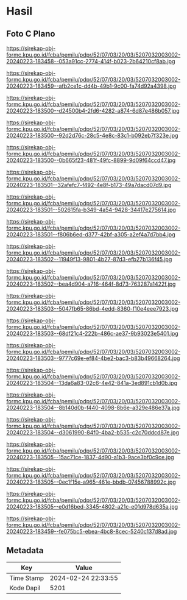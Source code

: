 # Hasil

## Foto C Plano

https://sirekap-obj-formc.kpu.go.id/fcba/pemilu/pdpr/52/07/03/20/03/5207032003002-20240223-183458--053a91cc-2774-414f-b023-2b64210cf8ab.jpg

https://sirekap-obj-formc.kpu.go.id/fcba/pemilu/pdpr/52/07/03/20/03/5207032003002-20240223-183459--afb2ce1c-dd4b-49b1-9c00-fa74d92a4398.jpg

https://sirekap-obj-formc.kpu.go.id/fcba/pemilu/pdpr/52/07/03/20/03/5207032003002-20240223-183500--d24500b4-2fd6-4282-a874-6d87e486b057.jpg

https://sirekap-obj-formc.kpu.go.id/fcba/pemilu/pdpr/52/07/03/20/03/5207032003002-20240223-183500--92d2d76c-28c5-4e8c-83c1-b092eb7f323e.jpg

https://sirekap-obj-formc.kpu.go.id/fcba/pemilu/pdpr/52/07/03/20/03/5207032003002-20240223-183500--0b665f23-481f-49fc-8899-9d09f64ccd47.jpg

https://sirekap-obj-formc.kpu.go.id/fcba/pemilu/pdpr/52/07/03/20/03/5207032003002-20240223-183501--32afefc7-f492-4e8f-b173-49a7dacd07d9.jpg

https://sirekap-obj-formc.kpu.go.id/fcba/pemilu/pdpr/52/07/03/20/03/5207032003002-20240223-183501--502615fa-b349-4a54-9428-34417e275614.jpg

https://sirekap-obj-formc.kpu.go.id/fcba/pemilu/pdpr/52/07/03/20/03/5207032003002-20240223-183501--f806b6ed-d377-42bf-a305-a2ef4a7d7bb4.jpg

https://sirekap-obj-formc.kpu.go.id/fcba/pemilu/pdpr/52/07/03/20/03/5207032003002-20240223-183502--11949f13-9801-4b27-87d3-efb27b136f45.jpg

https://sirekap-obj-formc.kpu.go.id/fcba/pemilu/pdpr/52/07/03/20/03/5207032003002-20240223-183502--bea4d904-a716-464f-8d73-763287a1422f.jpg

https://sirekap-obj-formc.kpu.go.id/fcba/pemilu/pdpr/52/07/03/20/03/5207032003002-20240223-183503--5047fb65-86bd-4edd-8360-f10e4eee7923.jpg

https://sirekap-obj-formc.kpu.go.id/fcba/pemilu/pdpr/52/07/03/20/03/5207032003002-20240223-183503--68df21c4-222b-486c-ae37-9b93023e5401.jpg

https://sirekap-obj-formc.kpu.go.id/fcba/pemilu/pdpr/52/07/03/20/03/5207032003002-20240223-183503--9777c69e-ef84-4be2-bac3-b83b49668264.jpg

https://sirekap-obj-formc.kpu.go.id/fcba/pemilu/pdpr/52/07/03/20/03/5207032003002-20240223-183504--13da6a83-02c6-4e42-841a-3ed891cb1d0b.jpg

https://sirekap-obj-formc.kpu.go.id/fcba/pemilu/pdpr/52/07/03/20/03/5207032003002-20240223-183504--8b140d0b-f440-4098-8b6e-a329e486e37a.jpg

https://sirekap-obj-formc.kpu.go.id/fcba/pemilu/pdpr/52/07/03/20/03/5207032003002-20240223-183504--d3061990-84f0-4ba2-b535-c2c70ddcd87e.jpg

https://sirekap-obj-formc.kpu.go.id/fcba/pemilu/pdpr/52/07/03/20/03/5207032003002-20240223-183505--15ac71ce-1837-4d90-a1b3-9ace3bf0c9ce.jpg

https://sirekap-obj-formc.kpu.go.id/fcba/pemilu/pdpr/52/07/03/20/03/5207032003002-20240223-183505--0ec1f15e-a965-461e-bbdb-07456788992c.jpg

https://sirekap-obj-formc.kpu.go.id/fcba/pemilu/pdpr/52/07/03/20/03/5207032003002-20240223-183505--e0d16bed-3345-4802-a21c-e01d978d635a.jpg

https://sirekap-obj-formc.kpu.go.id/fcba/pemilu/pdpr/52/07/03/20/03/5207032003002-20240223-183459--fe075bc5-ebea-4bc8-8cec-5240c137d8ad.jpg


## Metadata

| Key        | Value               |
| ---------- | ------------------- |
| Time Stamp | 2024-02-24 22:33:55 |
| Kode Dapil | 5201                |




